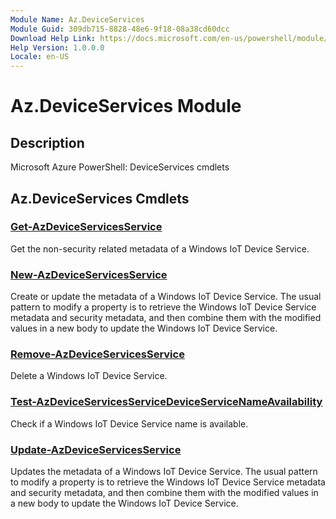 ```yaml
---
Module Name: Az.DeviceServices
Module Guid: 309db715-8828-48e6-9f18-08a38cd60dcc
Download Help Link: https://docs.microsoft.com/en-us/powershell/module/az.deviceservices
Help Version: 1.0.0.0
Locale: en-US
---
```


# Az.DeviceServices Module
## Description
Microsoft Azure PowerShell: DeviceServices cmdlets

## Az.DeviceServices Cmdlets
### [Get-AzDeviceServicesService](Get-AzDeviceServicesService.md)
Get the non-security related metadata of a Windows IoT Device Service.

### [New-AzDeviceServicesService](New-AzDeviceServicesService.md)
Create or update the metadata of a Windows IoT Device Service.
The usual pattern to modify a property is to retrieve the Windows IoT Device Service metadata and security metadata, and then combine them with the modified values in a new body to update the Windows IoT Device Service.

### [Remove-AzDeviceServicesService](Remove-AzDeviceServicesService.md)
Delete a Windows IoT Device Service.

### [Test-AzDeviceServicesServiceDeviceServiceNameAvailability](Test-AzDeviceServicesServiceDeviceServiceNameAvailability.md)
Check if a Windows IoT Device Service name is available.

### [Update-AzDeviceServicesService](Update-AzDeviceServicesService.md)
Updates the metadata of a Windows IoT Device Service.
The usual pattern to modify a property is to retrieve the Windows IoT Device Service metadata and security metadata, and then combine them with the modified values in a new body to update the Windows IoT Device Service.

